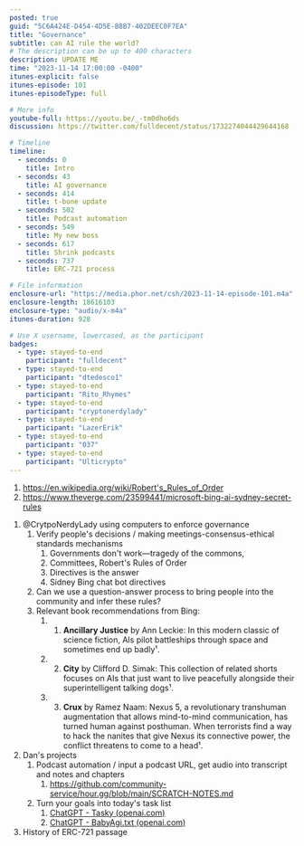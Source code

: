 ```yaml
---
posted: true
guid: "5C6A424E-D454-4D5E-B8B7-402DEEC0F7EA"
title: "Governance"
subtitle: can AI rule the world?
# The description can be up to 400 characters
description: UPDATE ME 
time: "2023-11-14 17:00:00 -0400"
itunes-explicit: false
itunes-episode: 101
itunes-episodeType: full

# More info
youtube-full: https://youtu.be/_-tm0dho6ds
discussion: https://twitter.com/fulldecent/status/1732274044429644168

# Timeline
timeline:
  - seconds: 0
    title: Intro
  - seconds: 43
    title: AI governance
  - seconds: 414
    title: t-bone update
  - seconds: 502
    title: Podcast automation
  - seconds: 549
    title: My new boss
  - seconds: 617
    title: Shrink podcasts
  - seconds: 737
    title: ERC-721 process

# File information
enclosure-url: "https://media.phor.net/csh/2023-11-14-episode-101.m4a"
enclosure-length: 18616103
enclosure-type: "audio/x-m4a"
itunes-duration: 928

# Use X username, lowercased, as the participant
badges:
  - type: stayed-to-end
    participant: "fulldecent"
  - type: stayed-to-end
    participant: "dtedesco1"
  - type: stayed-to-end
    participant: "Rito_Rhymes"
  - type: stayed-to-end
    participant: "cryptonerdylady"
  - type: stayed-to-end
    participant: "LazerErik"
  - type: stayed-to-end
    participant: "037"
  - type: stayed-to-end
    participant: "Ulticrypto"
---
```


1. https://en.wikipedia.org/wiki/Robert's_Rules_of_Order 
2. https://www.theverge.com/23599441/microsoft-bing-ai-sydney-secret-rules 

<!--end of quick notes-->

1. @CrytpoNerdyLady using computers to enforce governance
   1. Verify people's decisions / making meetings-consensus-ethical standards mechanisms
      1. Governments don't work—tragedy of the commons,
      2. Committees, Robert's Rules of Order
      3. Directives is the answer
      4. Sidney Bing chat bot directives
   2. Can we use a question-answer process to bring people into the community and infer these rules?
   3. Relevant book recommendations from Bing:
      1. 1. **Ancillary Justice** by Ann Leckie: In this modern classic of science fiction, AIs pilot battleships through space and sometimes end up badly¹.
      2. 2. **City** by Clifford D. Simak: This collection of related shorts focuses on AIs that just want to live peacefully alongside their superintelligent talking dogs¹.
      3. 3. **Crux** by Ramez Naam: Nexus 5, a revolutionary transhuman augmentation that allows mind-to-mind communication, has turned human against posthuman. When terrorists find a way to hack the nanites that give Nexus its connective power, the conflict threatens to come to a head¹.
2. Dan's projects
   1. Podcast automation / input a podcast URL, get audio into transcript and notes and chapters
      1. https://github.com/community-service/hour.gg/blob/main/SCRATCH-NOTES.md 
   2. Turn your goals into today's task list
      1. [ChatGPT - Tasky (openai.com)](https://chat.openai.com/g/g-P7yzux39t-tasky)
      2. [ChatGPT - BabyAgi.txt (openai.com)](https://chat.openai.com/g/g-lzbeEOr9Y-babyagi-txt)
3. History of ERC-721 passage